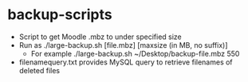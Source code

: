# backup-scripts
- Script to get Moodle .mbz to under specified size
- Run as ./large-backup.sh [file.mbz] [maxsize (in MB, no suffix)]
  - For example ./large-backup.sh ~/Desktop/backup-file.mbz 550
- filenamequery.txt provides MySQL query to retrieve filenames of deleted files 

